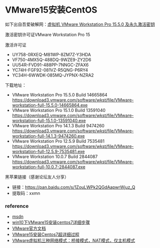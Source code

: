 # VMware15安装CentOS

如下出自吾爱破解网：[虚拟机 VMware Workstation Pro 15.5.0 及永久激活密钥](https://www.52pojie.cn/thread-1027984-1-1.html)

激活密钥许可证VMware Workstation Pro 15

激活许可证

- UY758-0RXEQ-M81WP-8ZM7Z-Y3HDA
- VF750-4MX5Q-488DQ-9WZE9-ZY2D6
- UU54R-FVD91-488PP-7NNGC-ZFAX6
- YC74H-FGF92-081VZ-R5QNG-P6RY4
- YC34H-6WWDK-085MQ-JYPNX-NZRA2

下载地址：

- VMware Workstation Pro 15.5.0 Build 14665864
  https://download3.vmware.com/software/wkst/file/VMware-workstation-full-15.5.0-14665864.exe
- VMware Workstation Pro 15.1.0 Build 13591040
  https://download3.vmware.com/software/wkst/file/VMware-workstation-full-15.1.0-13591040.exe
- VMware Workstation Pro 14.1.3 Build 9474260
  https://download3.vmware.com/software/wkst/file/VMware-workstation-full-14.1.3-9474260.exe
- VMware Workstation Pro 12.5.9 Build 7535481
  https://download3.vmware.com/software/wkst/file/VMware-workstation-full-12.5.9-7535481.exe
- VMware Workstation 10.0.7 Build 2844087
  https://download3.vmware.com/software/wkst/file/VMware-workstation-full-10.0.7-2844087.exe

黑苹果链接（感谢论坛友人分享）

- 链接：https://pan.baidu.com/s/1ZouLWPk2QGdAapwrWjuz_Q
- 提取码：xxmn

### reference

- [msdn](https://msdn.itellyou.cn/)
- [win10下VMware15安装centos7详细步骤](https://blog.csdn.net/nuoyanli/article/details/86503686)
- [VMware官方文档](https://docs.vmware.com/cn/VMware-Workstation-Pro/15.0/com.vmware.ws.using.doc/GUID-93BDF7F1-D2E4-42CE-80EA-4E305337D2FC.html)
- [VMware15安装Centos7超详细过程](https://www.cnblogs.com/happy2010/p/10880765.html)
- [VMware虚拟机三种网络模式：桥接模式，NAT模式，仅主机模式](https://blog.csdn.net/qq_39192827/article/details/85872025)


